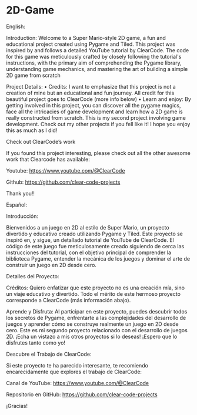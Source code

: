 # 2D-Game
English:

Introduction:
Welcome to a Super Mario-style 2D game, a fun and educational project created using Pygame and Tiled. This project was inspired by and follows a detailed YouTube tutorial by ClearCode. The code for this game was meticulously crafted by closely following the tutorial's instructions, with the primary aim of comprehending the Pygame library, understanding game mechanics, and mastering the art of building a simple 2D game from scratch

Project Details: 
•	Credits: I want to emphasize that this project is not a creation of mine but an educational  and fun journey. All credit for this beautiful project goes to ClearCode (more info below)
•	Learn and enjoy: By getting involved in this project, you can discover all the pygame magics, face all the intricacies of game development and learn how a 2D game is really constructed from scratch. This is my second project involving game development. Check out my other projects if you fell like it! I hope you enjoy this as much as I did!

Check out ClearCode’s work

If you found this project interesting, please check out all the other awesome work that Clearcode has available:

Youtube: https://www.youtube.com/@ClearCode 

Github: https://github.com/clear-code-projects

Thank you!!

Español:

Introducción:

Bienvenidos a un juego en 2D al estilo de Super Mario, un proyecto divertido y educativo creado utilizando Pygame y Tiled. Este proyecto se inspiró en, y sigue, un detallado tutorial de YouTube de ClearCode. El código de este juego fue meticulosamente creado siguiendo de cerca las instrucciones del tutorial, con el objetivo principal de comprender la biblioteca Pygame, entender la mecánica de los juegos y dominar el arte de construir un juego en 2D desde cero.

Detalles del Proyecto:

Créditos: Quiero enfatizar que este proyecto no es una creación mía, sino un viaje educativo y divertido. Todo el mérito de este hermoso proyecto corresponde a ClearCode (más información abajo).

Aprende y Disfruta: Al participar en este proyecto, puedes descubrir todos los secretos de Pygame, enfrentarte a las complejidades del desarrollo de juegos y aprender cómo se construye realmente un juego en 2D desde cero. Este es mi segundo proyecto relacionado con el desarrollo de juegos 2D. ¡Echa un vistazo a mis otros proyectos si lo deseas! ¡Espero que lo disfrutes tanto como yo!

Descubre el Trabajo de ClearCode:

Si este proyecto te ha parecido interesante, te recomiendo encarecidamente que explores el trabajo de ClearCode:

Canal de YouTube: https://www.youtube.com/@ClearCode 

Repositorio en GitHub: https://github.com/clear-code-projects

¡Gracias!
